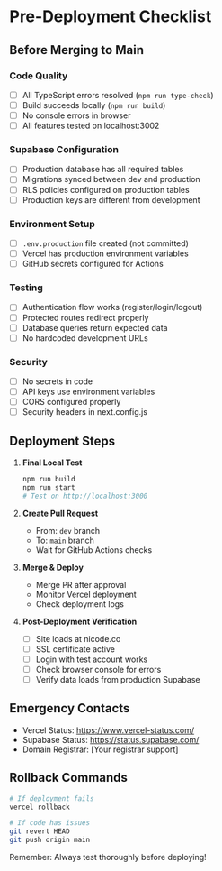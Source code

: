 # Pre-Deployment Checklist

## Before Merging to Main

### Code Quality
- [ ] All TypeScript errors resolved (`npm run type-check`)
- [ ] Build succeeds locally (`npm run build`)
- [ ] No console errors in browser
- [ ] All features tested on localhost:3002

### Supabase Configuration
- [ ] Production database has all required tables
- [ ] Migrations synced between dev and production
- [ ] RLS policies configured on production tables
- [ ] Production keys are different from development

### Environment Setup
- [ ] `.env.production` file created (not committed)
- [ ] Vercel has production environment variables
- [ ] GitHub secrets configured for Actions

### Testing
- [ ] Authentication flow works (register/login/logout)
- [ ] Protected routes redirect properly
- [ ] Database queries return expected data
- [ ] No hardcoded development URLs

### Security
- [ ] No secrets in code
- [ ] API keys use environment variables
- [ ] CORS configured properly
- [ ] Security headers in next.config.js

## Deployment Steps

1. **Final Local Test**
   ```bash
   npm run build
   npm run start
   # Test on http://localhost:3000
   ```

2. **Create Pull Request**
   - From: `dev` branch
   - To: `main` branch
   - Wait for GitHub Actions checks

3. **Merge & Deploy**
   - Merge PR after approval
   - Monitor Vercel deployment
   - Check deployment logs

4. **Post-Deployment Verification**
   - [ ] Site loads at nicode.co
   - [ ] SSL certificate active
   - [ ] Login with test account works
   - [ ] Check browser console for errors
   - [ ] Verify data loads from production Supabase

## Emergency Contacts

- Vercel Status: https://www.vercel-status.com/
- Supabase Status: https://status.supabase.com/
- Domain Registrar: [Your registrar support]

## Rollback Commands

```bash
# If deployment fails
vercel rollback

# If code has issues
git revert HEAD
git push origin main
```

Remember: Always test thoroughly before deploying!